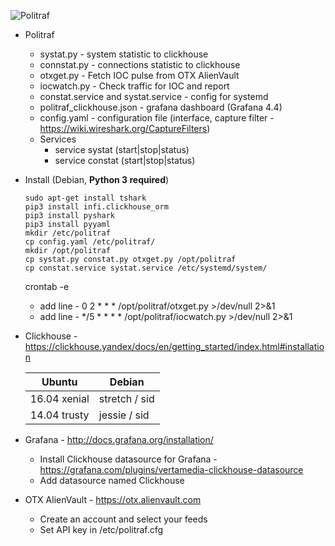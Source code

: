 ![Politraf](https://politraf.ru/static/img/politraf.jpg)

* Politraf
  * systat.py - system statistic to clickhouse
  * connstat.py - connections statistic to clickhouse
  * otxget.py - Fetch IOC pulse from OTX AlienVault
  * iocwatch.py - Check traffic for IOC and report
  * constat.service and systat.service - config for systemd
  * politraf_clickhouse.json - grafana dashboard (Grafana 4.4)
  * config.yaml - configuration file (interface, capture filter - https://wiki.wireshark.org/CaptureFilters)
  * Services
    * service systat (start|stop|status)
    * service constat (start|stop|status)

* Install (Debian, **Python 3 required**)
  ```
  sudo apt-get install tshark
  pip3 install infi.clickhouse_orm
  pip3 install pyshark
  pip3 install pyyaml
  mkdir /etc/politraf
  cp config.yaml /etc/politraf/
  mkdir /opt/politraf
  cp systat.py constat.py otxget.py /opt/politraf
  cp constat.service systat.service /etc/systemd/system/
  ```
  crontab -e
    * add line - 0 2 * * * /opt/politraf/otxget.py >/dev/null 2>&1
    * add line - */5 * * * * /opt/politraf/iocwatch.py >/dev/null 2>&1

* Clickhouse - https://clickhouse.yandex/docs/en/getting_started/index.html#installation
  
  Ubuntu | Debian
  ------------ | -------------
  16.04  xenial | stretch / sid
  14.04  trusty | jessie  / sid
  
* Grafana - http://docs.grafana.org/installation/
  * Install Clickhouse datasource for Grafana - https://grafana.com/plugins/vertamedia-clickhouse-datasource
  * Add datasource named Clickhouse

* OTX AlienVault - https://otx.alienvault.com
  * Create an account and select your feeds
  * Set API key in /etc/politraf.cfg